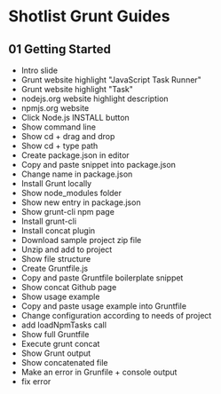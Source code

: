 # Shotlist Grunt Guides
## 01 Getting Started

- Intro slide
- Grunt website highlight "JavaScript Task Runner"
- Grunt website highlight "Task"
- nodejs.org website highlight description
- npmjs.org website
- Click Node.js INSTALL button
- Show command line
- Show cd + drag and drop
- Show cd + type path
- Create package.json in editor
- Copy and paste snippet into package.json
- Change name in package.json
- Install Grunt locally
- Show node_modules folder
- Show new entry in package.json
- Show grunt-cli npm page
- Install grunt-cli
- Install concat plugin
- Download sample project zip file
- Unzip and add to project
- Show file structure
- Create Gruntfile.js
- Copy and paste Gruntfile boilerplate snippet
- Show concat Github page
- Show usage example
- Copy and paste usage example into Gruntfile
- Change configuration according to needs of project
- add loadNpmTasks call
- Show full Gruntfile
- Execute grunt concat
- Show Grunt output
- Show concatenated file
- Make an error in Grunfile + console output
- fix error
